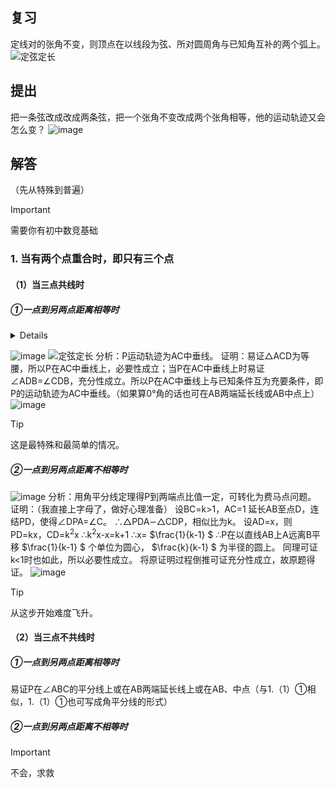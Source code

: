 ## 复习
定线对的张角不变，则顶点在以线段为弦、所对圆周角与已知角互补的两个弧上。
![定弦定长](https://github.com/baifang666/baifang666.github.io/assets/155365854/04e4d626-97ae-4802-89e1-fbc5fff3ad60)
## 提出
把一条弦改成改成两条弦，把一个张角不变改成两个张角相等，他的运动轨迹又会怎么变？
![image](https://github.com/baifang666/baifang666.github.io/assets/155365854/c4497b9e-f70d-4d11-907a-9820b536300c)

## 解答
（先从特殊到普遍）

> [!IMPORTANT]
> 需要你有初中数竞基础


### 1. 当有两个点重合时，即只有三个点
#### （1）当三点共线时
##### ①一点到另两点距离相等时

<details><summary>Details</summary>
<p>
![image](https://github.com/baifang666/baifang666.github.io/assets/155365854/2b35a5f9-ed5c-46a4-8b4a-57dea6ff9080)
</p>
</details> 

![image](https://github.com/baifang666/baifang666.github.io/assets/155365854/2b35a5f9-ed5c-46a4-8b4a-57dea6ff9080)
![定弦定长](https://img.picui.cn/free/2024/06/23/66780ab865c2d.png)
分析：P运动轨迹为AC中垂线。
证明：易证△ACD为等腰，所以P在AC中垂线上，必要性成立；当P在AC中垂线上时易证∠ADB=∠CDB，充分性成立。所以P在AC中垂线上与已知条件互为充要条件，即P的运动轨迹为AC中垂线。（如果算0°角的话也可在AB两端延长线或AB中点上）
![image](https://github.com/baifang666/baifang666.github.io/assets/155365854/c4ac605b-4cbc-49cf-be32-2069850e0151)
> [!TIP]
> 这是最特殊和最简单的情况。

##### ②一点到另两点距离不相等时
![image](https://github.com/baifang666/baifang666.github.io/assets/155365854/45095758-47f6-43c1-9588-1eb7c0cba511)
分析：用角平分线定理得P到两端点比值一定，可转化为费马点问题。
证明：（我直接上字母了，做好心理准备）
设BC=k>1，AC=1
延长AB至点D，连结PD，使得∠DPA=∠C。
∴△PDA∽△CDP，相似比为k。
设AD=x，则PD=kx，CD=k<sup>2</sup>x
∴k<sup>2</sup>x-x=k+1 ∴x= $\frac{1}{k-1} $
∴P在以直线AB上A远离B平移 $\frac{1}{k-1} $ 个单位为圆心， $\frac{k}{k-1} $ 为半径的圆上。
同理可证k<1时也如此，所以必要性成立。
将原证明过程倒推可证充分性成立，故原题得证。
![image](https://github.com/baifang666/baifang666.github.io/assets/155365854/4a142327-efa8-45c3-9ca1-29d874c3b94f)
> [!TIP]
> 从这步开始难度飞升。


#### （2）当三点不共线时
##### ①一点到另两点距离相等时
易证P在∠ABC的平分线上或在AB两端延长线上或在AB、中点（与1.（1）①相似，1.（1）①也可写成角平分线的形式）
##### ②一点到另两点距离不相等时
> [!IMPORTANT]
> 不会，求救
